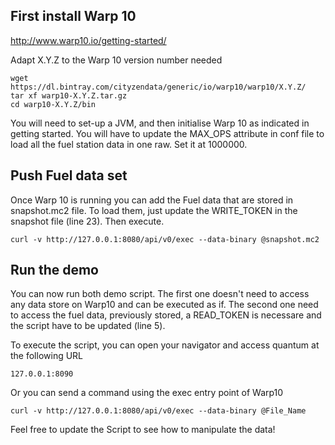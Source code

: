 ## First install Warp 10 

http://www.warp10.io/getting-started/

Adapt X.Y.Z to the Warp 10 version number needed

```
wget https://dl.bintray.com/cityzendata/generic/io/warp10/warp10/X.Y.Z/
tar xf warp10-X.Y.Z.tar.gz
cd warp10-X.Y.Z/bin

```

You will need to set-up a JVM, and then initialise Warp 10 as indicated in getting started. You will have to update the MAX_OPS attribute in conf file to load all the fuel station data in one raw. Set it at 1000000.

## Push Fuel data set

Once Warp 10 is running you can add the Fuel data that are stored in snapshot.mc2 file.
To load them, just update the WRITE_TOKEN in the snapshot file (line 23). Then execute.

```
curl -v http://127.0.0.1:8080/api/v0/exec --data-binary @snapshot.mc2
```

## Run the demo

You can now run both demo script. The first one doesn't need to access any data store on Warp10 and can be executed as if.
The second one need to access the fuel data, previously stored, a READ_TOKEN is necessare and the script have to be updated (line 5).

To execute the script, you can open your navigator and access quantum at the following URL
```
127.0.0.1:8090
```

Or you can send a command using the exec entry point of Warp10
```
curl -v http://127.0.0.1:8080/api/v0/exec --data-binary @File_Name
```

Feel free to update the Script to see how to manipulate the data!